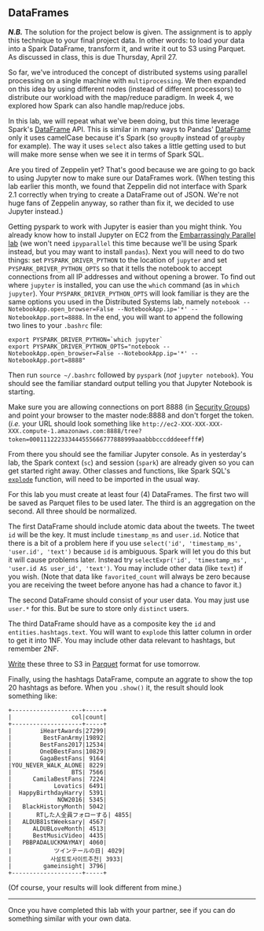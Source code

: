 DataFrames
----------

***N.B.*** The solution for the project below is given. The assignment is to apply this technique to your final project data. In other words: to load your data into a Spark DataFrame, transform it, and write it out to S3 using Parquet. As discussed in class, this is due Thursday, April 27. 

So far, we've introduced the concept of distributed systems using parallel processing on a single machine with `multiprocessing`.  We then expanded on this idea by using different nodes (instead of different processors) to distribute our workload with the map/reduce paradigm.  In week 4, we explored how Spark can also handle map/reduce jobs.

In this lab, we will repeat what we've been doing, but this time leverage Spark's [DataFrame](http://spark.apache.org/docs/latest/sql-programming-guide.html) API. This is similar in many ways to Pandas' [DataFrame](http://pandas.pydata.org/pandas-docs/stable/generated/pandas.DataFrame.html) only it uses camelCase because it's Spark (so `groupBy` instead of `groupby` for example). The way it uses `select` also takes a little getting used to but will make more sense when we see it in terms of Spark SQL.

Are you tired of Zeppelin yet? That's good because we are going to go back to using Jupyter now to make sure our DataFrames work. (When testing this lab earlier this month, we found that Zeppelin did not interface with Spark 2.1 correctly when trying to create a DataFrame out of JSON. We're not huge fans of Zeppelin anyway, so rather than fix it, we decided to use Jupyter instead.)

Getting pyspark to work with Jupyter is easier than you might think. You already know how to install Jupyter on EC2 from the [Embarrassingly Parallel lab](../../3.4%20-%20Massively%20Parallel%20Processing/lab/README.md) (we won't need `ipyparallel` this time because we'll be using Spark instead, but you may want to install `pandas`). Next you will need to do two things: set `PYSPARK_DRIVER_PYTHON` to the location of `jupyter` and set `PYSPARK_DRIVER_PYTHON_OPTS` so that it tells the notebook to accept connections from all IP addresses and without opening a brower. To find out where `jupyter` is installed, you can use the `which` command (as in `which jupyter`). Your `PYSPARK_DRIVER_PYTHON_OPTS` will look familiar is they are the same options you used in the Distributed Systems lab, namely `notebook --NotebookApp.open_browser=False --NotebookApp.ip='*' --NotebookApp.port=8888`. In the end, you will want to append the following two lines to your `.bashrc` file:

	export PYSPARK_DRIVER_PYTHON=`which jupyter`
	export PYSPARK_DRIVER_PYTHON_OPTS="notebook --NotebookApp.open_browser=False --NotebookApp.ip='*' --NotebookApp.port=8888"

Then run `source ~/.bashrc` followed by `pyspark` (_not_ `jupyter notebook`). You should see the familiar standard output telling you that Jupyter Notebook is starting.

Make sure you are allowing connections on port 8888 (in [Security Groups](https://console.aws.amazon.com/ec2/v2/home?region=us-east-1#SecurityGroups:search=ElasticMapReduce-master)) and point your browser to the master node:8888 and don't forget the token. (_i.e._ your URL should look something like `http://ec2-XXX-XXX-XXX-XXX.compute-1.amazonaws.com:8888/tree?token=000111222333444555666777888999aaabbbcccdddeeefff#`)

From there you should see the familiar Jupyter console. As in yesterday's lab, the Spark context (`sc`) and session (`spark`) are already given so you can get started right away. Other classes and functions, like Spark SQL's [`explode`](https://spark.apache.org/docs/latest/api/python/pyspark.sql.html#pyspark.sql.functions.explode) function, will need to be imported in the usual way.

For this lab you must create at least four (4) DataFrames. The first two will be saved as Parquet files to be used later. The third is an aggregation on the second. All three should be normalized.

The first DataFrame should include atomic data about the tweets. The tweet `id` will be the key. It must include `timestamp_ms` and `user.id`. Notice that there is a bit of a problem here if you use `select('id', 'timestamp_ms', 'user.id', 'text')` because `id` is ambiguous. Spark will let you do this but it will cause problems later. Instead try `selectExpr('id', 'timestamp_ms', 'user.id AS user_id', 'text')`. You may include other data (like `text`) if you wish. (Note that data like `favorited_count` will always be zero because you are receiving the tweet before anyone has had a chance to favor it.)

The second DataFrame should consist of your user data. You may just use `user.*` for this. But be sure to store only `distinct` users.

The third DataFrame should have as a composite key the `id` and `entities.hashtags.text`. You will want to `explode` this latter column in order to get it into 1NF. You may include other data relevant to hashtags, but remember 2NF.

[Write](http://spark.apache.org/docs/latest/api/python/pyspark.sql.html#pyspark.sql.DataFrameWriter.parquet) these three to S3 in [Parquet](https://parquet.apache.org/) format for use tomorrow.

Finally, using the hashtags DataFrame, compute an aggrate to show the top 20 hashtags as before. When you `.show()` it, the result should look something like:

	+--------------------+-----+
	|                 col|count|
	+--------------------+-----+
	|        iHeartAwards|27299|
	|         BestFanArmy|19892|
	|        BestFans2017|12534|
	|        OneDBestFans|10829|
	|        GagaBestFans| 9164|
	|YOU_NEVER_WALK_ALONE| 8229|
	|                 BTS| 7566|
	|      CamilaBestFans| 7224|
	|            Lovatics| 6491|
	|  HappyBirthdayHarry| 5391|
	|             NOW2016| 5345|
	|   BlackHistoryMonth| 5042|
	|       RTした人全員フォローする| 4855|
	|   ALDUB81stWeeksary| 4567|
	|      ALDUBLoveMonth| 4513|
	|      BestMusicVideo| 4435|
	|   PBBPADALUCKMAYMAY| 4060|
	|            ツインテールの日| 4029|
	|           사설토토사이트추천| 3933|
	|         gameinsight| 3796|
	+--------------------+-----+

(Of course, your results will look different from mine.)

---

Once you have completed this lab with your partner, see if you can do something similar with your own data.
